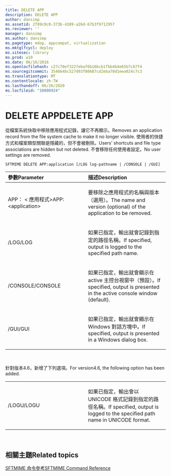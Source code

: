 ```yaml
---
title: DELETE APP
description: DELETE APP
author: dansimp
ms.assetid: 2f89c0c0-373b-4389-a26d-67b3f9712957
ms.reviewer: ''
manager: dansimp
ms.author: dansimp
ms.pagetype: mdop, appcompat, virtualization
ms.mktglfcycl: deploy
ms.sitesec: library
ms.prod: w10
ms.date: 06/16/2016
ms.openlocfilehash: c27c70ef3227ebaf6b16bcb1fbb4b4e65b7cb7f4
ms.sourcegitcommit: 354664bc527d93f80687cd2eba70d1eea024c7c3
ms.translationtype: MT
ms.contentlocale: zh-TW
ms.lasthandoff: 06/26/2020
ms.locfileid: "10808924"
---
```

# <span data-ttu-id="41bed-103">DELETE APP</span><span class="sxs-lookup"><span data-stu-id="41bed-103">DELETE APP</span></span>


<span data-ttu-id="41bed-104">從檔案系統快取中移除應用程式記錄，讓它不再顯示。</span><span class="sxs-lookup"><span data-stu-id="41bed-104">Removes an application record from the file system cache to make it no longer visible.</span></span> <span data-ttu-id="41bed-105">使用者的快捷方式和檔案類型關聯是隱藏的，但不會被刪除。</span><span class="sxs-lookup"><span data-stu-id="41bed-105">Users’ shortcuts and file type associations are hidden but not deleted.</span></span> <span data-ttu-id="41bed-106">不會移除任何使用者設定。</span><span class="sxs-lookup"><span data-stu-id="41bed-106">No user settings are removed.</span></span>

`SFTMIME DELETE APP:application [/LOG log-pathname | /CONSOLE | /GUI]`

<table>
<colgroup>
<col width="50%" />
<col width="50%" />
</colgroup>
<thead>
<tr class="header">
<th align="left"><span data-ttu-id="41bed-107">參數</span><span class="sxs-lookup"><span data-stu-id="41bed-107">Parameter</span></span></th>
<th align="left"><span data-ttu-id="41bed-108">描述</span><span class="sxs-lookup"><span data-stu-id="41bed-108">Description</span></span></th>
</tr>
</thead>
<tbody>
<tr class="odd">
<td align="left"><p><span data-ttu-id="41bed-109">APP： &lt; 應用程式&gt;</span><span class="sxs-lookup"><span data-stu-id="41bed-109">APP:&lt;application&gt;</span></span></p></td>
<td align="left"><p><span data-ttu-id="41bed-110">要移除之應用程式的名稱與版本（選用）。</span><span class="sxs-lookup"><span data-stu-id="41bed-110">The name and version (optional) of the application to be removed.</span></span></p></td>
</tr>
<tr class="even">
<td align="left"><p><span data-ttu-id="41bed-111">/LOG</span><span class="sxs-lookup"><span data-stu-id="41bed-111">/LOG</span></span></p></td>
<td align="left"><p><span data-ttu-id="41bed-112">如果已指定，輸出就會記錄到指定的路徑名稱。</span><span class="sxs-lookup"><span data-stu-id="41bed-112">If specified, output is logged to the specified path name.</span></span></p></td>
</tr>
<tr class="odd">
<td align="left"><p><span data-ttu-id="41bed-113">/CONSOLE</span><span class="sxs-lookup"><span data-stu-id="41bed-113">/CONSOLE</span></span></p></td>
<td align="left"><p><span data-ttu-id="41bed-114">如果已指定，輸出就會顯示在 active 主控台視窗中（預設）。</span><span class="sxs-lookup"><span data-stu-id="41bed-114">If specified, output is presented in the active console window (default).</span></span></p></td>
</tr>
<tr class="even">
<td align="left"><p><span data-ttu-id="41bed-115">/GUI</span><span class="sxs-lookup"><span data-stu-id="41bed-115">/GUI</span></span></p></td>
<td align="left"><p><span data-ttu-id="41bed-116">如果已指定，輸出就會顯示在 Windows 對話方塊中。</span><span class="sxs-lookup"><span data-stu-id="41bed-116">If specified, output is presented in a Windows dialog box.</span></span></p></td>
</tr>
</tbody>
</table>

 

<span data-ttu-id="41bed-117">針對版本4.6，新增了下列選項。</span><span class="sxs-lookup"><span data-stu-id="41bed-117">For version4.6, the following option has been added.</span></span>

<table>
<colgroup>
<col width="50%" />
<col width="50%" />
</colgroup>
<tbody>
<tr class="odd">
<td align="left"><p><span data-ttu-id="41bed-118">/LOGU</span><span class="sxs-lookup"><span data-stu-id="41bed-118">/LOGU</span></span></p></td>
<td align="left"><p><span data-ttu-id="41bed-119">如果已指定，輸出會以 UNICODE 格式記錄到指定的路徑名稱。</span><span class="sxs-lookup"><span data-stu-id="41bed-119">If specified, output is logged to the specified path name in UNICODE format.</span></span></p></td>
</tr>
</tbody>
</table>

 

## <span data-ttu-id="41bed-120">相關主題</span><span class="sxs-lookup"><span data-stu-id="41bed-120">Related topics</span></span>


[<span data-ttu-id="41bed-121">SFTMIME 命令參考</span><span class="sxs-lookup"><span data-stu-id="41bed-121">SFTMIME Command Reference</span></span>](sftmime--command-reference.md)

 

 





